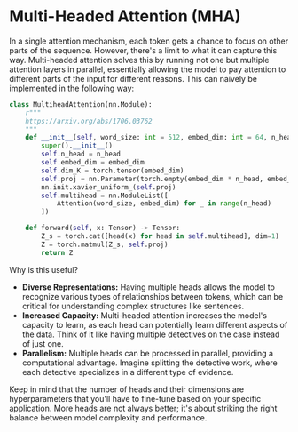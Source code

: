 # Multi-Headed Attention (MHA)
In a single attention mechanism, each token gets a chance to focus on other parts of the sequence. However, there's a limit to what it can capture this way. Multi-headed attention solves this by running not one but multiple attention layers in parallel, essentially allowing the model to pay attention to different parts of the input for different reasons.
This can naively be implemented in the following way:
```python
class MultiheadAttention(nn.Module):
    r"""
    https://arxiv.org/abs/1706.03762
    """
    def __init__(self, word_size: int = 512, embed_dim: int = 64, n_head:int=8) -> None:
        super().__init__()
        self.n_head = n_head
        self.embed_dim = embed_dim
        self.dim_K = torch.tensor(embed_dim)
        self.proj = nn.Parameter(torch.empty(embed_dim * n_head, embed_dim))
        nn.init.xavier_uniform_(self.proj)
        self.multihead = nn.ModuleList([
            Attention(word_size, embed_dim) for _ in range(n_head)
        ])

    def forward(self, x: Tensor) -> Tensor:
        Z_s = torch.cat([head(x) for head in self.multihead], dim=1)
        Z = torch.matmul(Z_s, self.proj)
        return Z
```
Why is this useful?
* **Diverse Representations:** Having multiple heads allows the model to recognize various types of relationships between tokens, which can be critical for understanding complex structures like sentences.
* **Increased Capacity:** Multi-headed attention increases the model's capacity to learn, as each head can potentially learn different aspects of the data. Think of it like having multiple detectives on the case instead of just one.
* **Parallelism:** Multiple heads can be processed in parallel, providing a computational advantage. Imagine splitting the detective work, where each detective specializes in a different type of evidence.

Keep in mind that the number of heads and their dimensions are hyperparameters that you'll have to fine-tune based on your specific application. More heads are not always better; it's about striking the right balance between model complexity and performance.
